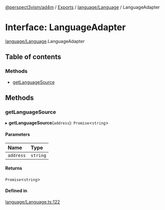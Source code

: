 [@perspect3vism/ad4m](../README.md) / [Exports](../modules.md) / [language/Language](../modules/language_Language.md) / LanguageAdapter

# Interface: LanguageAdapter

[language/Language](../modules/language_Language.md).LanguageAdapter

## Table of contents

### Methods

- [getLanguageSource](language_Language.LanguageAdapter.md#getlanguagesource)

## Methods

### getLanguageSource

▸ **getLanguageSource**(`address`): `Promise`<`string`\>

#### Parameters

| Name | Type |
| :------ | :------ |
| `address` | `string` |

#### Returns

`Promise`<`string`\>

#### Defined in

[language/Language.ts:122](https://github.com/perspect3vism/ad4m-executor/blob/5a19b63d/core/src/language/Language.ts#L122)
